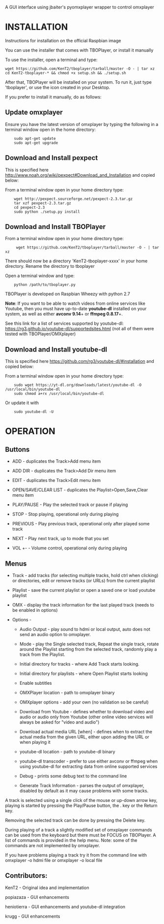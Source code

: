 A GUI interface using jbaiter's pyomxplayer wrapper to control omxplayer

INSTALLATION
============

Instructions for installation on the official Raspbian image

You can use the installer that comes with TBOPlayer, or install it manually

To use the installer, open a terminal and type:

	wget https://github.com/KenT2/tboplayer/tarball/master -O - | tar xz
	cd KenT2-tboplayer-* && chmod +x setup.sh && ./setup.sh
	
After that, TBOPlayer will be installed on your system. To run it, just type 'tboplayer', or use the icon created in your Desktop.

If you prefer to install it manually, do as follows:
	
Update omxplayer
---------------

Ensure you have the latest version of omxplayer by typing the following in a terminal window open in the home directory:

        sudo apt-get update
        sudo apt-get upgrade


Download and Install pexpect
-----------------------------

This is specified here http://www.noah.org/wiki/pexpect#Download_and_Installation and copied below:

From a terminal window open in your home directory type:

        wget http://pexpect.sourceforge.net/pexpect-2.3.tar.gz
        tar xzf pexpect-2.3.tar.gz
        cd pexpect-2.3
        sudo python ./setup.py install

Download and Install TBOPlayer
------------------------------

From a terminal window open in your home directory type:

         wget https://github.com/KenT2/tboplayer/tarball/master -O - | tar xz

There should now be a directory 'KenT2-tboplayer-xxxx' in your home directory. Rename the directory to tboplayer

Open a terminal window and type:

        python /path/to/tboplayer.py

TBOPlayer is developed on Raspbian Wheezy with python 2.7

**Note**: If you want to be able to watch videos from online services like Youtube, then you must have up-to-date **youtube-dl** installed on your system, as well as either **avconv 9.14**+ or **ffmpeg 0.8.17**+.

See this link for a list of services supported by youtube-dl: https://rg3.github.io/youtube-dl/supportedsites.html (not all of them were tested with TBOPlayer/OMXplayer)

Download and Install youtube-dl
-----------------------------

This is specified here https://github.com/rg3/youtube-dl/#installation and copied below:

From a terminal window open in your home directory type:

        sudo wget https://yt-dl.org/downloads/latest/youtube-dl -O /usr/local/bin/youtube-dl
        sudo chmod a+rx /usr/local/bin/youtube-dl
	
Or update it with 

        sudo youtube-dl -U
	
OPERATION
=========

Buttons
-------

* ADD - duplicates the Track>Add menu item

* ADD DIR - duplicates the Track>Add Dir menu item

* EDIT - duplicates the Track>Edit menu item

* OPEN/SAVE/CLEAR LIST - duplicates the Playlist>Open,Save,Clear menu item

* PLAY/PAUSE - Play the selected track or pause if playing

* STOP - Stop playing, operational only during playing

* PREVIOUS - Play previous track, operational only after played some track

* NEXT - Play next track, up to mode that you set

* VOL +- - Volume control, operational only during playing

Menus
-----
* Track - add tracks (for selecting multiple tracks, hold ctrl when clicking) or directories, edit or remove tracks (or URLs) from the current playlist
 
* Playlist - save the current playlist or open a saved one or load youtube playlist
 
* OMX - display the track information for the last played track (needs to be enabled in options)
 
* Options -

    * Audio Output - play sound to hdmi or local output, auto does not send an audio option to omxplayer.
	
    * Mode - play the Single selected track, Repeat the single track, rotate around the Playlist starting from the selected track, randomly play a track from the Playlist.
	
    * Initial directory for tracks - where Add Track starts looking.
	
    * Initial directory for playlists - where Open Playlist starts looking
	
    * Enable subtitles

    * OMXPlayer location - path to omxplayer binary

    * OMXplayer options - add your own (no validation so be careful)
    
    * Download from Youtube - defines whether to download video and audio or audio only from Youtube (other online video services will always be asked for "video and audio")
     
    * Download actual media URL [when] - defines when to extract the actual media from the given URL, either upon adding the URL or when playing it
    
    * youtube-dl location - path to youtube-dl binary
    
    * youtube-dl transcoder - prefer to use either avconv or ffmpeg when using youtube-dl for extracting data from online supported services
	
    * Debug - prints some debug text to the command line
	
    * Generate Track Information - parses the output of omxplayer, disabled by default as it may cause problems with some tracks.


A track is selected using a single click of the mouse or up-down arrow key, playing is started by pressing the Play/Pause button, the . key or the Return key.

Removing the selected track can be done by pressing the Delete key.

During playing of a track a slightly modified set of omxplayer commands can be used from the keyboard but there must be FOCUS on TBOPlayer. A list  of commands is provided in the help menu. Note: some of the commands are not implemented by omxplayer.

If you have problems playing a track try it from the command line with omxplayer -o hdmi file or omxplayer -o local file

Contributors:
-------------

KenT2 - Original idea and implementation

popiazaza - GUI enhancements

heniotierra - GUI enhancements and youtube-dl integration

krugg - GUI enhancements
